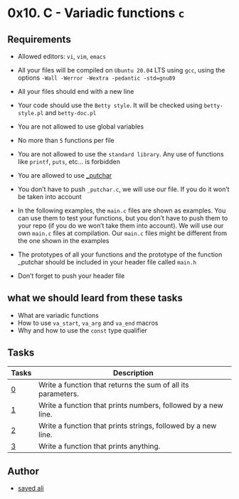 # 0x10. C - Variadic functions `c`

## Requirements

* Allowed editors: `vi`, `vim`, `emacs`

* All your files will be compiled on `Ubuntu 20.04` LTS using `gcc`, using the options `-Wall -Werror -Wextra -pedantic -std=gnu89`

* All your files should end with a new line

* Your code should use the `Betty style`. It will be checked using `betty-style.pl` and `betty-doc.pl`

* You are not allowed to use global variables

* No more than `5` functions per file

* You are not allowed to use the `standard library`. Any use of functions like `printf`, `puts`, etc… is forbidden

* You are allowed to use [_putchar](https://github.com/holbertonschool/_putchar.c/blob/master/_putchar.c)

* You don’t have to push `_putchar.c`, we will use our file. If you do it won’t be taken into account

* In the following examples, the `main.c` files are shown as examples. You can use them to test your functions, but you don’t have to push them to your repo (if you do we won’t take them into account). We will use our own `main.c` files at compilation. Our `main.c` files might be different from the one shown in the examples

* The prototypes of all your functions and the prototype of the function _putchar should be included in your header file called `main.h`

* Don’t forget to push your header file

## what we should leard from these tasks

* What are variadic functions
* How to use `va_start`, `va_arg` and `va_end` macros
* Why and how to use the `const` type qualifier

## Tasks

| Tasks | Description |
| --- | --- |
| [0](/0x10-variadic_functions/0-sum_them_all.c) | Write a function that returns the sum of all its parameters. |
| [1](/0x10-variadic_functions/1-print_numbers.c) | Write a function that prints numbers, followed by a new line. |
| [2](/0x10-variadic_functions/2-print_strings.c) | Write a function that prints strings, followed by a new line. |
| [3](/0x10-variadic_functions/3-print_all.c) | Write a function that prints anything. |

## Author

* [sayed ali](https://github.com/sayedali1)
